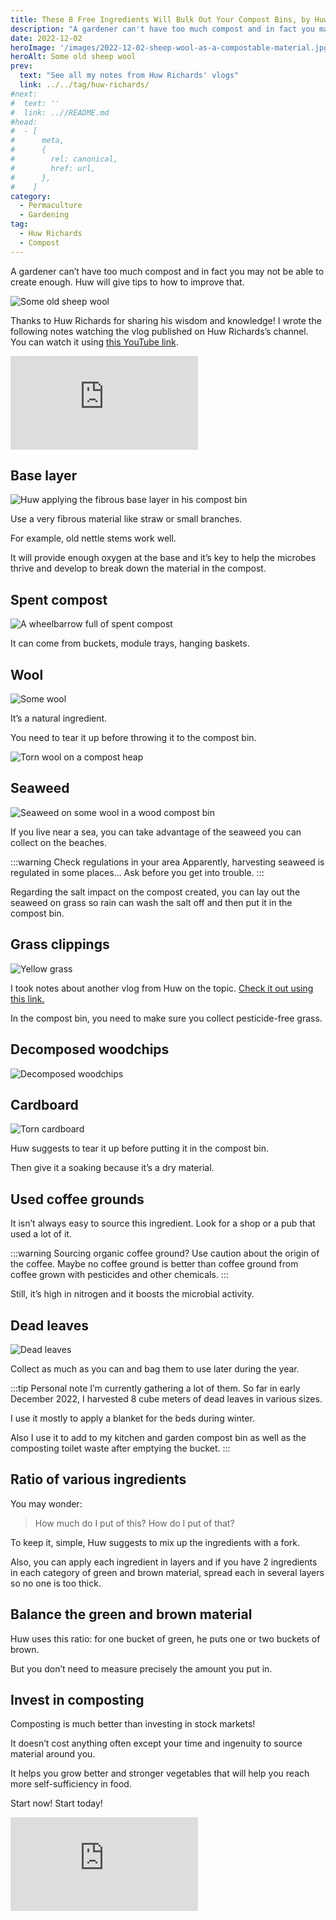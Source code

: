 ```yaml
---
title: These 8 Free Ingredients Will Bulk Out Your Compost Bins, by Huw Richards
description: "A gardener can't have too much compost and in fact you may not be able to create enough. Huw will give tips how to improve that."
date: 2022-12-02
heroImage: '/images/2022-12-02-sheep-wool-as-a-compostable-material.jpg'
heroAlt: Some old sheep wool
prev:
  text: "See all my notes from Huw Richards' vlogs"
  link: ../../tag/huw-richards/
#next:
#  text: ''
#  link: ..//README.md
#head:
#  - [
#      meta,
#      {
#        rel: canonical,
#        href: url,
#      },
#    ]
category:
  - Permaculture
  - Gardening
tag:
  - Huw Richards
  - Compost
---
```


A gardener can’t have too much compost and in fact you may not be able to create enough. Huw will give tips to how to improve that.

![Some old sheep wool](./images/2022-12-02-sheep-wool-as-a-compostable-material.jpg 'I have two sheep at home and I use their wool for the garden. Credits: image taken from Huw Richards’s vlog')

Thanks to Huw Richards for sharing his wisdom and knowledge!
I wrote the following notes watching the vlog published on Huw Richards’s channel.
You can watch it using [this YouTube link](https://www.youtube.com/watch?v=BO8wWBjnsXU).

<!-- markdownlint-disable MD033 -->
<p class="newsletter-wrapper"><iframe class="newsletter-embed" src="https://thetooltip.substack.com/embed" frameborder="0" scrolling="no"></iframe></p>

## Base layer

![Huw applying the fibrous base layer in his compost bin](./images/base-layer.jpg 'This layer needs to be thick. Credits: image taken from Huw Richard’s vlog')

Use a very fibrous material like straw or small branches.

For example, old nettle stems work well.

It will provide enough oxygen at the base and it’s key to help the microbes thrive and develop to break down the material in the compost.

## Spent compost

![A wheelbarrow full of spent compost](./images/reuse-spent-compost.jpg 'Old compost or used compost can definitely find its place back into the heap. Recycle it! Credits: image taken from Huw Richard’s vlog')

It can come from buckets, module trays, hanging baskets.

## Wool

![Some wool](./images/wool.jpg 'Slugs really don’t like wool as a mulch. Credits: image taken from Huw Richard’s vlog')

It’s a natural ingredient.

You need to tear it up before throwing it to the compost bin.

![Torn wool on a compost heap](./images/torn-wool-in-a-compost-heap.jpg 'Tearing the wool in small chunks help the degradation process. Credits: image taken from Huw Richard’s vlog')

## Seaweed

![Seaweed on some wool in a wood compost bin](./images/seaweed.jpg 'Seaweed brings minerals and organic matter beneficial for compost making. Credits: image taken from Huw Richard’s vlog')

If you live near a sea, you can take advantage of the seaweed you can collect on the beaches.

:::warning Check regulations in your area
Apparently, harvesting seaweed is regulated in some places… Ask before you get into trouble.
:::

Regarding the salt impact on the compost created, you can lay out the seaweed on grass so rain can wash the salt off and then put it in the compost bin.

## Grass clippings

![Yellow grass](./images/grass-clippings.jpg 'This is a well know ingredient that can bring a lot of heat to your compost heap. Credits: image taken from Huw Richard’s vlog')

I took notes about another vlog from Huw on the topic. [Check it out using this link.](../2022-11-25-grass---the-most-valuable-free-resource-for-growing-food-huw-richards/README.md)

In the compost bin, you need to make sure you collect pesticide-free grass.

## Decomposed woodchips

![Decomposed woodchips](./images/decomposed-woodchips.jpg 'It takes a while to decompose: about two years! Credits: image taken from Huw Richard’s vlog')

## Cardboard

![Torn cardboard](./images/cardboard.jpg 'It’s easy to collect from small businesses. Credits: image taken from Huw Richard’s vlog')

Huw suggests to tear it up before putting it in the compost bin.

Then give it a soaking because it’s a dry material.

## Used coffee grounds

It isn’t always easy to source this ingredient. Look for a shop or a pub that used a lot of it.

:::warning Sourcing organic coffee ground?
Use caution about the origin of the coffee. Maybe no coffee ground is better than coffee ground from coffee grown with pesticides and other chemicals.
:::

Still, it’s high in nitrogen and it boosts the microbial activity.

## Dead leaves

![Dead leaves](./images/dead-leaves.jpg 'When they’re available, gather as much as you can. Credits: image taken from Huw Richard’s vlog')

Collect as much as you can and bag them to use later during the year.

:::tip Personal note
I’m currently gathering a lot of them. So far in early December 2022, I harvested 8 cube meters of dead leaves in various sizes.

I use it mostly to apply a blanket for the beds during winter.

Also I use it to add to my kitchen and garden compost bin as well as the composting toilet waste after emptying the bucket.
:::

## Ratio of various ingredients

You may wonder:

> How much do I put of this? How do I put of that?

To keep it, simple, Huw suggests to mix up the ingredients with a fork.

Also, you can apply each ingredient in layers and if you have 2 ingredients in each category of green and brown material, spread each in several layers so no one is too thick.

## Balance the green and brown material

Huw uses this ratio: for one bucket of green, he puts one or two buckets of brown.

But you don’t need to measure precisely the amount you put in.

## Invest in composting

Composting is much better than investing in stock markets!

It doesn’t cost anything often except your time and ingenuity to source material around you.

It helps you grow better and stronger vegetables that will help you reach more self-sufficiency in food.

Start now! Start today!

<!-- markdownlint-disable MD033 -->
<p class="newsletter-wrapper"><iframe class="newsletter-embed" src="https://thetooltip.substack.com/embed" frameborder="0" scrolling="no"></iframe></p>
